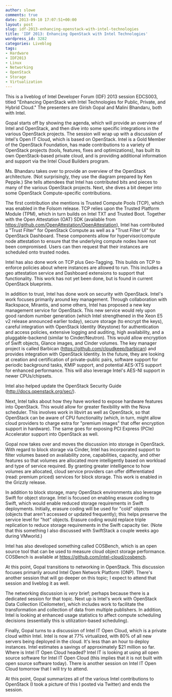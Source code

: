 ```yaml
---
author: slowe
comments: true
date: 2013-09-10 17:07:51+00:00
layout: post
slug: idf-2013-enhancing-openstack-with-intel-technologies
title: 'IDF 2013: Enhancing OpenStack with Intel Technologies'
wordpress_id: 3282
categories: Liveblog
tags:
- Hardware
- IDF2013
- Linux
- Networking
- OpenStack
- Storage
- Virtualization
---
```


This is a liveblog of Intel Developer Forum (IDF) 2013 session EDCS003, titled "Enhancing OpenStack with Intel Technologies for Public, Private, and Hybrid Cloud." The presenters are Girish Gopal and Malini Bhandaru, both with Intel.

Gopal starts off by showing the agenda, which will provide an overview of Intel and OpenStack, and then dive into some specific integrations in the various OpenStack projects. The session will wrap up with a discussion of Intel's Open IT Cloud, which is based on OpenStack. Intel is a Gold Member of the OpenStack Foundation, has made contributions to a variety of OpenStack projects (tools, features, fixes and optimizations), has built its own OpenStack-based private cloud, and is providing additional information and support via the Intel Cloud Builders program.

Ms. Bhandaru takes over to provide an overview of the OpenStack architecture. (Not surprisingly, they use the diagram prepared by Ken Pepple.) She tells attendees that Intel has contributed bits and pieces to many of the various OpenStack projects. Next, she dives a bit deeper into some OpenStack Compute-specific contributions.

The first contribution she mentions is Trusted Compute Pools (TCP), which was enabled in the Folsom release. TCP relies upon the Trusted Platform Module (TPM), which in turn builds on Intel TXT and Trusted Boot. Together with the Open Attestation (OAT) SDK (available from https://github.com/OpenAttestation/OpenAttestation), Intel has contributed a "Trust Filter" for OpenStack Compute as well as a "Trust Filter UI" for OpenStack Dashboard. These components allow for hypervisor/compute node attestation to ensure that the underlying compute nodes have not been compromised. Users can then request that their instances are scheduled onto trusted nodes.

Intel has also done work on TCP plus Geo-Tagging. This builds on TCP to enforce policies about where instances are allowed to run. This includes a geo attestation service and Dashboard extensions to support that functionality. This work has not yet been done, but is found in current OpenStack blueprints.

In addition to trust, Intel has done work on security with OpenStack. Intel's work focuses primarily around key management. Through collaboration with Rackspace, Mirantis, and some others, Intel has proposed a new key management service for OpenStack. This new service would rely upon good random number generation (which Intel strengthened in the Xeon E5 v2 release announced earlier today), secure storage (to encrypt the keys), careful integration with OpenStack Identity (Keystone) for authentication and access policies, extensive logging and auditing, high availability, and a pluggable-backend (similar to Cinder/Neutron). This would allow encryption of Swift objects, Glance images, and Cinder volumes. The key manager project is called Barbican (https://github.com/cloudkeep/barbican) and provides integration with OpenStack Identity. In the future, they are looking at creation and certification of private-public pairs, software support for periodic background tasks, KMIP support, and potential AES-XTS support for enhanced performance. This will also leverage Intel's AES-NI support in newer CPUs/chipsets.

Intel also helped update the OpenStack Security Guide (http://docs.openstack.org/sec/).

Next, Intel talks about how they have worked to expose hardware features into OpenStack. This would allow for greater flexibility with the Nova scheduler. This involves work in libvirt as well as OpenStack, so that OpenStack can be aware of CPU functionality (which, in turn, might allow cloud providers to charge extra for "premium images" that offer encryption support in hardware). The same goes for exposing PCI Express (PCIe) Accelerator support into OpenStack as well.

Gopal now takes over and moves the discussion into storage in OpenStack. With regard to block storage via Cinder, Intel has incorporated support to filter volumes based on availability zone, capabilities, capacity, and other features so that volumes are allocated more intelligently based on workload and type of service required. By granting greater intelligence to how volumes are allocated, cloud service providers can offer differentiated (read: premium priced) services for block storage. This work is enabled in the Grizzly release.

In addition to block storage, many OpenStack environments also leverage Swift for object storage. Intel is focused on enabling erasure coding to Swift, which would enable reduced storage requirements in Swift deployments. Initially, erasure coding will be used for "cold" objects (objects that aren't accessed or updated frequently); this helps preserve the service level for "hot" objects. Erasure coding would replace triple replication to reduce storage requirements in the Swift capacity tier. (Note that this something I also discussed with SwiftStack a couple weeks ago during VMworld.)

Intel has also developed something called COSBench, which is an open source tool that can be used to measure cloud object storage performance. COSBench is available at https://github.com/intel-cloud/cosbench.

At this point, Gopal transitions to networking in OpenStack. This discussion focuses primarily around Intel Open Network Platform (ONP). There's another session that will go deeper on this topic; I expect to attend that session and liveblog it as well.

The networking discussion is _very_ brief; perhaps because there is a dedicated session for that topic. Next up is Intel's work with OpenStack Data Collection (Ceilometer), which includes work to facilitate the transformation and collection of data from multiple publishers. In addition, Intel is looking at enhanced usage statistics to affect compute scheduling decisions (essentially this is utilization-based scheduling).

Finally, Gopal turns to a discussion of Intel IT Open Cloud, which is a private cloud within Intel. Intel is now at 77% virtualized, with 80% of all new servers being deployed in the cloud. It's less than an hour to deploy instances. Intel estimates a savings of approximately $21 million so far. Where is Intel IT Open Cloud headed? Intel IT is looking at using all open source software for Intel IT Open Cloud (this implies that it is not built with open source software today). There is another session on Intel IT Open Cloud tomorrow that I will try to attend.

At this point, Gopal summarizes all of the various Intel contributions to OpenStack (I took a picture of this I posted via Twitter) and ends the session.
